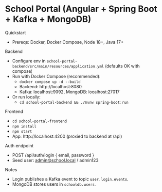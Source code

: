 # School Portal (Angular + Spring Boot + Kafka + MongoDB)

Quickstart

- Prereqs: Docker, Docker Compose, Node 18+, Java 17+

Backend

- Configure env in `school-portal-backend/src/main/resources/application.yml` (defaults OK with compose)
- Run with Docker Compose (recommended):
  - `docker compose up -d --build`
  - Backend: http://localhost:8080
  - Kafka: localhost:9092, MongoDB: localhost:27017
- Or run locally:
  - `cd school-portal-backend && ./mvnw spring-boot:run`

Frontend

- `cd school-portal-frontend`
- `npm install`
- `npm start`
- App: http://localhost:4200 (proxied to backend at /api)

Auth endpoint

- POST /api/auth/login { email, password }
- Seed user: admin@school.local / admin123

Notes

- Login publishes a Kafka event to topic `user.login.events`.
- MongoDB stores users in `schooldb.users`.